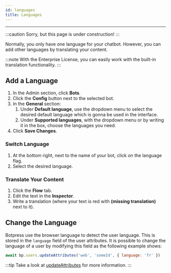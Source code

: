 ```yaml
---
id: languages
title: Languages
---
```


---------------

:::caution
Sorry, but this page is under construction!
:::

Normally, you only have one language for your chatbot. However, you can add other languages by translating your content. 

:::note
With the Enterprise License, you can easily work with the built-in translation functionality.
:::

## Add a Language

1. In the Admin section, click **Bots**.
2. Click the **Config** button next to the selected bot.
3. In the **General** section:
    1. Under **Default language**, use the dropdown menu to select the desired default language which is gonna be used in the interface.
    2. Under **Supported languages**, with the dropdown menu or by writing it in the box, choose the languages you need.
4. Click **Save Changes**.

### Switch Language

1. At the bottom right, next to the name of your bot, click on the language flag.
2. Select the desired language.

### Translate Your Content

1. Click the **Flow** tab.
2. Edit the text in the **Inspector**.
4. Write a translation (where your text is red with **(missing translation)** next to it).


## Change the Language

Botpress use the browser language to detect the user language. This is stored in the `language` field of the user attributes. It is possible to change the language of a user by modifying this field as the following example shows:

```js
await bp.users.updateAttributes('web', 'someId', { language: 'fr' })
```

:::tip
Take a look at [updateAttributes](https://botpress.com/reference/modules/_botpress_sdk_.users.html#updateattributes) for more information.
:::

